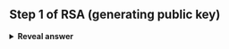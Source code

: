 ## Step 1 of RSA (generating public key)
<details>
<summary><b>Reveal answer</b></summary>
choose two large primes, q and p<br><br>N = p * q<br><br>phi(N) = (p-1)*(q-1)<br><br>e must be 1 &lt; p &lt; phi(N)<br>e must be coprime with phi(N)<br>- Publish the pair of numbers (N, e) as the public key
</details>

